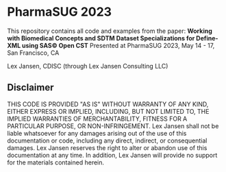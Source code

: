 # PharmaSUG 2023

This repository contains all code and examples from the paper:
**Working with Biomedical Concepts and SDTM Dataset Specializations for Define-XML using SAS© Open CST**
Presented at PharmaSUG 2023, May 14 - 17, San Francisco, CA

Lex Jansen, CDISC (through Lex Jansen Consulting LLC)

## Disclaimer

THIS CODE IS PROVIDED "AS IS" WITHOUT WARRANTY OF ANY KIND, EITHER EXPRESS OR IMPLIED, INCLUDING, BUT NOT LIMITED TO, THE IMPLIED WARRANTIES OF MERCHANTABILITY, FITNESS FOR A PARTICULAR PURPOSE, OR NON-INFRINGEMENT. Lex Jansen shall not be liable whatsoever for any damages arising out of the use of this documentation or code, including any direct, indirect, or consequential damages. Lex Jansen reserves the right to alter or abandon use of this documentation at any time. In addition, Lex Jansen will provide no support for the materials contained herein.
